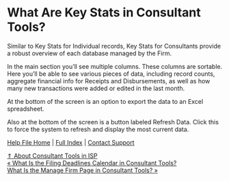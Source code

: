  What Are Key Stats in Consultant Tools?
==========

Similar to Key Stats for Individual records, Key Stats for Consultants provide a robust overview of each database managed by the Firm.

In the main section you’ll see multiple columns. These columns are sortable. Here you’ll be able to see various pieces of data, including record counts, aggregate financial info for Receipts and Disbursements, as well as how many new transactions were added or edited in the last month.

At the bottom of the screen is an option to export the data to an Excel spreadsheet.

Also at the bottom of the screen is a button labeled Refresh Data. Click this to force the system to refresh and display the most current data.

[Help File Home](/help/) | [Full Index](/Help-File-Directory/) | [Contact Support](mailto:support@ISPolitical.com)

[⇑ About Consultant Tools in ISP](/About-Consultant-Tools-in-ISP)  
[« What Is the Filing Deadlines Calendar in Consultant Tools?](/What-Is-the-Filing-Deadlines-Calendar-in-Consultant-Tools)  
[What Is the Manage Firm Page in Consultant Tools? »](/What-Is-the-Manage-Firm-Page-in-Consultant-Tools)